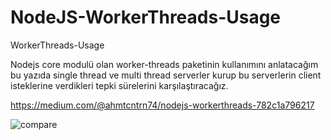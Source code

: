 # NodeJS-WorkerThreads-Usage
 WorkerThreads-Usage

Nodejs core modulü olan worker-threads paketinin kullanımını anlatacağım bu yazıda single thread ve multi thread serverler kurup bu serverlerin client isteklerine verdikleri tepki sürelerini karşılaştıracağız.

https://medium.com/@ahmtcntrn74/nodejs-workerthreads-782c1a796217

![compare](https://user-images.githubusercontent.com/115570807/229287119-2542872b-7496-45c6-8ca1-ac6f4cfcc5db.jpg)
